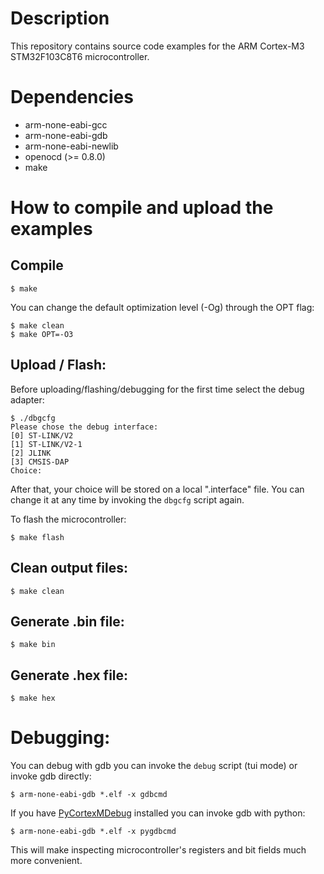 # Description
This repository contains source code examples for the ARM Cortex-M3 STM32F103C8T6 microcontroller.

# Dependencies

* arm-none-eabi-gcc
* arm-none-eabi-gdb
* arm-none-eabi-newlib
* openocd (>= 0.8.0)
* make

# How to compile and upload the examples

## Compile
```
$ make
```
You can change the default optimization level (-Og) through the OPT flag:
```
$ make clean
$ make OPT=-O3
```

## Upload / Flash:
Before uploading/flashing/debugging for the first time select the debug adapter:
```
$ ./dbgcfg
Please chose the debug interface:
[0] ST-LINK/V2
[1] ST-LINK/V2-1
[2] JLINK
[3] CMSIS-DAP
Choice:
```
After that, your choice will be stored on a local ".interface" file. You can change it at any time by invoking the ```dbgcfg``` script again.

To flash the microcontroller:
```
$ make flash
```

## Clean output files:
```
$ make clean
```

## Generate .bin file:
```
$ make bin
```

## Generate .hex file:
```
$ make hex
```

# Debugging:
You can debug with gdb you can invoke the ```debug``` script (tui mode) or invoke gdb directly:
```
$ arm-none-eabi-gdb *.elf -x gdbcmd
```

If you have [PyCortexMDebug](https://github.com/bnahill/PyCortexMDebug) installed you can invoke gdb with python:
```
$ arm-none-eabi-gdb *.elf -x pygdbcmd
```

This will make inspecting microcontroller's registers and bit fields much more convenient.
